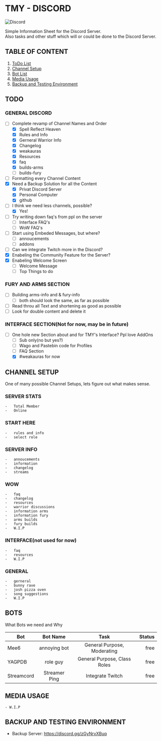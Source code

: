 # TMY - DISCORD

![Discord](https://img.shields.io/discord/965371615414190110?label=TMY&style=for-the-badge)

Simple Information Sheet for the Discord Server.  
Also tasks and other stuff which will or could be done to the Discord Server.

## TABLE OF CONTENT

1. [ToDo List](#todo)
2. [Channel Setup](#channel-setup)
3. [Bot List](#bots)
4. [Media Usage](#media-usage)
5. [Backup and Testing Environment](#backup-and-testing-environment)

## TODO

### GENERAL DISCORD
  
- [ ] Complete revamp of Channel Names and Order
  - [x] Spell Reflect Heaven
  - [x] Rules and Info
  - [x] Gerneral Warrior Info
  - [x] Changelog
  - [x] weakauras
  - [x] Resources
  - [x] faq
  - [x] builds-arms
  - [ ] builds-fury
- [ ] Formatting every Channel Content
- [x] Need a Backup Solution for all the Content
  - [x] Privat Discord Server
  - [x] Personal Computer
  - [x] github
- [ ] I think we need less channels, possible?
  - [x] Yes!
- [ ] Try writing down faq's from ppl on the server
  - [ ] Interface FAQ's
  - [ ] WoW FAQ's
- [ ] Start using Embeded Messages, but where?
  - [ ] annoucements
  - [ ] addons
- [ ] Can we integrate Twitch more in the Discord?
- [x] Enabeling the Community Feature for the Server?
- [x] Enabeling Welcome Screen
  - [ ] Welcome Message
  - [ ] Top Things to do
  
### FURY AND ARMS SECTION

- [ ] Building arms-info and & fury-info
  - [ ] both should look the same, as far as possible
- [ ] Read throu all Text and shortening as good as possible
- [ ] Look for double content and delete it

### INTERFACE SECTION(Not for now, may be in future)

- [ ] One hole new Section about and for TMY's Interface? Ppl love AddOns
  - [ ] Sub only(no but yes?)
  - [ ] Wago and Pastebin code for Profiles
  - [ ] FAQ Section
  - [x] #weakauras for now

## CHANNEL SETUP

One of many possible Channel Setups, lets figure out what makes sense.

### SERVER STATS

    -   Total Member
    -   Online

### START HERE

    -   rules and info
    -   select role

### SERVER INFO

    -   annoucements
    -   information
    -   changelog
    -   streams

### WOW

    -   faq
    -   changelog
    -   resources
    -   warrior discussions
    -   information arms
    -   information fury
    -   arms builds
    -   fury builds
    -   W.I.P

### INTERFACE(not used for now)

    -   faq
    -   resources
    -   W.I.P

### GENERAL

    -   gerneral
    -   bunny rave
    -   josh pizza oven
    -   song suggestions
    -   W.I.P

## BOTS

What Bots we need and Why

| Bot        |   Bot Name    |             Task             | Status |
| ---------- | :-----------: | :--------------------------: | -----: |
| Mee6       | annoying bot  | General Purpose, Moderating  |   free |
| YAGPDB     |   role guy    | General Purpose, Class Roles |   free |
| Streamcord | Streamer Ping |   Integrate Twitch           |   free |

## MEDIA USAGE

    - W.I.P

## BACKUP AND TESTING ENVIRONMENT

- Backup Server: <https://discord.gg/zGyNrvXBuq>
